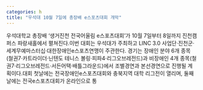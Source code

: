 ```yaml
---
categories: h
title: "우석대 10월 7일에 총장배 e스포츠대회 개막"
---
```

우석대학교 총장배 ‘생거진천 전국어울림 e스포츠대회’가 10월 7일부터 8일까지 진천캠퍼스 파랑새홀에서 펼쳐진다.이번 대회는 우석대가 주최하고 LINC 3.0 사업단·진천군·세계무예마스터십·대한장애인e스포츠연맹이 주관한다. 경기는 장애인 분야 6개 종목(철권7·카트라이더·닌텐도 테니스 볼링·피파4·리그오브레전드)과 비장애인 4개 종목(철권7·리그오브레전드·서든어택·배틀그라운드)에서 조별경연과 본선경연으로 진행될 계획이다.대회 첫날에는 전국장애인e스포츠대회와 충북지역 대학 리그전이 열리며, 둘째 날에는 전국e스포츠대회가 온라인으로 통